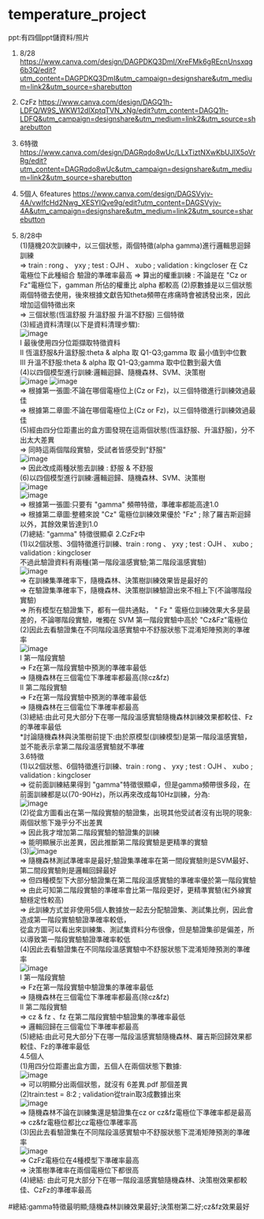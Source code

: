 # temperature_project
ppt:有四個ppt儲資料/照片
1. 8/28 https://www.canva.com/design/DAGPDKQ3DmI/XreFMk6gREcnUnsxqg6b3Q/edit?utm_content=DAGPDKQ3DmI&utm_campaign=designshare&utm_medium=link2&utm_source=sharebutton
2. CzFz https://www.canva.com/design/DAGQ1h-LDFQ/W9S_WKW12dlXptqTVN_xNg/edit?utm_content=DAGQ1h-LDFQ&utm_campaign=designshare&utm_medium=link2&utm_source=sharebutton
3. 6特徵 https://www.canva.com/design/DAGRqdo8wUc/LLxTiztNXwKbUJlX5oVrRg/edit?utm_content=DAGRqdo8wUc&utm_campaign=designshare&utm_medium=link2&utm_source=sharebutton
4. 5個人 6features https://www.canva.com/design/DAGSVyjv-4A/vwIfcHd2Nwg_XESYIQve9g/edit?utm_content=DAGSVyjv-4A&utm_campaign=designshare&utm_medium=link2&utm_source=sharebutton

1. 8/28中  
   (1)隨機20次訓練中，以三個狀態，兩個特徵(alpha gamma)進行邏輯思迴歸訓練  
      => train : rong 、 yxy ; test : OJH 、 xubo ; validation : kingcloser
         在 Cz 電極位下此種組合 驗證的準確率最高
      => 算出的權重訓練 : 不論是在 "Cz or Fz"電極位下，gamman 所佔的權重比 alpha 都較高 
   (2)原數據是以三個狀態兩個特徵去使用，後來根據文獻告知theta頻帶在疼痛時會被誘發出來，因此增加這個特徵出來  
      => 三個狀態(恆溫舒服 升溫舒服 升溫不舒服) 三個特徵  
   (3)經過資料清理(以下是資料清理步驟):  
      ![image](https://github.com/user-attachments/assets/ff23ca12-9bd4-442f-9422-42ba13365adf)  
      I 最後使用四分位距擷取特徵資料  
      II 恆溫舒服&升溫舒服:theta & alpha 取 Q1-Q3;gamma 取 最小值到中位數  
      III 升溫不舒服:theta & alpha 取 Q1-Q3;gamma 取中位數到最大值  
   (4)以四個模型進行訓練:邏輯迴歸、隨機森林、SVM、決策樹  
      ![image](https://github.com/user-attachments/assets/333b4b23-bb43-49fa-bb0d-9e5eb9404446)
      ![image](https://github.com/user-attachments/assets/fe393a13-7e81-4697-96d6-3b093e0056d8)  
      => 根據第一張圖:不論在哪個電極位上(Cz or Fz)，以三個特徵進行訓練效過最佳  
      => 根據第二章圖:不論在哪個電極位上(Cz or Fz)，以三個特徵進行訓練效過最佳  
   (5)經由四分位距畫出的盒方圖發現在這兩個狀態(恆溫舒服、升溫舒服)，分不出太大差異  
      => 同時這兩個階段實驗，受試者皆感受到"舒服"  
      ![image](https://github.com/user-attachments/assets/85623a3d-e489-4db7-ac74-73808ab1abfb)  
      => 因此改成兩種狀態去訓練 : 舒服 & 不舒服  
   (6)以四個模型進行訓練:邏輯迴歸、隨機森林、SVM、決策樹  
      ![image](https://github.com/user-attachments/assets/7307b540-2ef3-4a18-8271-7a4ed79afa52)  
      ![image](https://github.com/user-attachments/assets/a201dfb4-8275-4ff0-be92-53afb21aa233)  
      => 根據第一張圖:只要有 "gamma" 頻帶特徵，準確率都能高達1.0  
      => 根據第二章圖:整體來說 "Cz" 電極位訓練效果優於 "Fz" ; 除了羅吉斯迴歸以外，其餘效果皆達到1.0  
   (7)總結: "gamma" 特徵很顯卓
2.CzFz中  
  (1)以2個狀態、3個特徵進行訓練、train : rong 、 yxy ; test : OJH 、 xubo ; validation : kingcloser  
     不過此驗證資料有兩種(第一階段溫感實驗;第二階段溫感實驗)  
     ![image](https://github.com/user-attachments/assets/694b4db4-eb05-4e48-8160-a15c924e7754)  
     => 在訓練集準確率下，隨機森林、決策樹訓練效果皆是最好的  
     => 在驗證集準確率下，隨機森林、決策樹訓練驗證出來不相上下(不論哪階段實驗)  
     => 所有模型在驗證集下，都有一個共通點， " Fz " 電極位訓練效果大多是最差的，不論哪階段實驗，唯獨在 SVM 第一階段實驗中高於 "Cz&Fz"電極位  
   (2)因此去看驗證集在不同階段溫感實驗中不舒服狀態下混淆矩陣預測的準確率  
      ![image](https://github.com/user-attachments/assets/4912ebc2-5e0a-4982-b98f-d6aa5205e1ca)  
      I 第一階段實驗  
        => Fz在第一階段實驗中預測的準確率最低  
        => 隨機森林在三個電位下準確率都最高(除cz&fz)  
      II 第二階段實驗  
         => Fz在第一階段實驗中預測的準確率最低  
         => 隨機森林在三個電位下準確率都最高  
   (3)總結:由此可見大部分下在哪一階段溫感實驗隨機森林訓練效果都較佳、Fz的準確率最低  
      *討論隨機森林與決策樹前提下:由於原模型(訓練模型)是第一階段溫感實驗，並不能表示拿第二階段溫感實驗就不準確  
3.6特徵  
   (1)以2個狀態、6個特徵進行訓練、train : rong 、 yxy ; test : OJH 、 xubo ; validation : kingcloser  
      => 從前面訓練結果得到 "gamma"特徵很顯卓，但是gamma頻帶很多段，在前面訓練都是以(70-90Hz)，所以再來改成每10Hz訓練，分為:  
      ![image](https://github.com/user-attachments/assets/a7256197-802c-4a70-9b84-7d086eb0bf96)  
   (2)從盒方圖看出在第一階段實驗的驗證集，出現其他受試者沒有出現的現象:兩個狀態下幾乎分不出差異  
      => 因此我才增加第二階段實驗的驗證集的訓練  
      => 能明顯展示出差異，因此推斷第二階段實驗是更精準的實驗  
   (3)![image](https://github.com/user-attachments/assets/6b946856-6cb3-41ef-90d9-81b66fc77065)  
      => 隨機森林測試準確率是最好;驗證集準確率在第一間段實驗則是SVM最好、第二間段實驗則是邏輯回歸最好  
      => 但四種模型下大部分驗證集在第二階段溫感實驗的準確率優於第一階段實驗  
      => 由此可知第二階段實驗的準確率會比第一階段更好，更精準實驗(紅外線實驗穩定性較高)  
      => 此訓練方式並非使用5個人數據放一起去分配驗證集、測試集比例，因此會造成第一階段實驗驗證準確率較低，  
         從盒方圖可以看出來訓練集、測試集資料分布很像，但是驗證集卻是偏差，所以導致第一階段實驗驗證準確率較低  
   (4)因此去看驗證集在不同階段溫感實驗中不舒服狀態下混淆矩陣預測的準確率  
      ![image](https://github.com/user-attachments/assets/49e2e594-0153-4690-8483-c767dfe272c4)  
      I 第一階段實驗  
        => Fz在第一階段實驗中驗證集的準確率最低  
        => 隨機森林在三個電位下準確率都最高(除cz&fz)  
      II 第二階段實驗  
         => cz & fz 、fz 在第二階段實驗中驗證集的準確率最低  
         => 邏輯回歸在三個電位下準確率都最高  
   (5)總結:由此可見大部分下在哪一階段溫感實驗隨機森林、羅吉斯回歸效果都較佳、Fz的準確率最低  
4.5個人  
   (1)用四分位距畫出盒方圖，五個人在兩個狀態下數據:  
   ![image](https://github.com/user-attachments/assets/9797c586-ab1a-41d3-ad14-d2589e42ee1b)  
   => 可以明顯分出兩個狀態，就沒有 6差異.pdf 那個差異  
   (2)train:test = 8:2 ; validation從train取3成數據出來  
   ![image](https://github.com/user-attachments/assets/d6dd4016-4cf6-49a6-be54-6429c7083e90)  
   => 隨機森林不論在訓練集還是驗證集在cz or cz&fz電極位下準確率都是最高  
   => cz&fz電極位都比cz電極位準確率高  
   (3)因此去看驗證集在不同階段溫感實驗中不舒服狀態下混淆矩陣預測的準確率  
      ![image](https://github.com/user-attachments/assets/d89a7ebf-eb9f-4036-9533-d35f5503f535)  
      => CzFz電極位在4種模型下準確率最高  
      => 決策樹準確率在兩個電極位下都很高  
   (4)總結: 由此可見大部分下在哪一階段溫感實驗隨機森林、決策樹效果都較佳、CzFz的準確率最高  

#總結:gamma特徵最明顯;隨機森林訓練效果最好;決策樹第二好;cz&fz效果最好  




   
   

   


 
    


      




